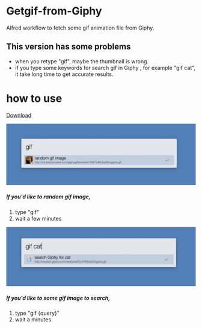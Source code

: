 # Getgif-from-Giphy
Alfred workflow to fetch some gif animation file from Giphy.








## This version has some problems
- when you retype "gif", maybe the thumbnail is wrong.  
- if you type some keywords for search gif in Giphy , for example "gif cat", it take long time to get accurate results.  




# how to use 
[Download](./gif.alfredworkflow?raw=ture)

![img1](./img/cap1.jpg)
##### If you'd like to random gif image,  
1. type "gif"  
2. wait a few minutes    



![img2](./img/cap2.jpg)
##### If you'd like to some gif image to search,  
1. type "gif {query}"  
2. wait a minutes  


